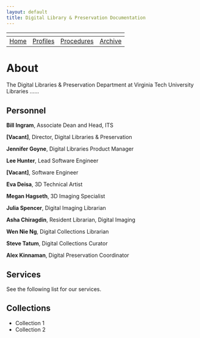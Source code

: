 ```yaml
---
layout: default
title: Digital Library & Preservation Documentation
---
```

| <!-- -->    | <!-- -->    | <!-- -->    | <!-- -->    |
|-------------|-------------|-------------|-------------|
| [Home](/index.md)  |[Profiles](/Profiles.md)| [Procedures](/Procedures.md)|  [Archive](/Archive.md) |

# About
The Digital Libraries & Preservation Department at Virginia Tech University Libraries ......

## Personnel

**Bill Ingram**, Associate Dean and Head, ITS

**[Vacant]**, Director, Digital Libraries & Preservation

**Jennifer Goyne**, Digital Libraries Product Manager

**Lee Hunter**, Lead Software Engineer

**[Vacant]**, Software Engineer

**Eva Deisa**, 3D Technical Artist

**Megan Hagseth**, 3D Imaging Specialist

**Julia Spencer**, Digital Imaging Librarian

**Asha Chiragdin**, Resident Librarian, Digital Imaging

**Wen Nie Ng**, Digital Collections Librarian

**Steve Tatum**, Digital Collections Curator

**Alex Kinnaman**, Digital Preservation Coordinator

## Services
See the following list for our services.

## Collections
- Collection 1
- Collection 2

